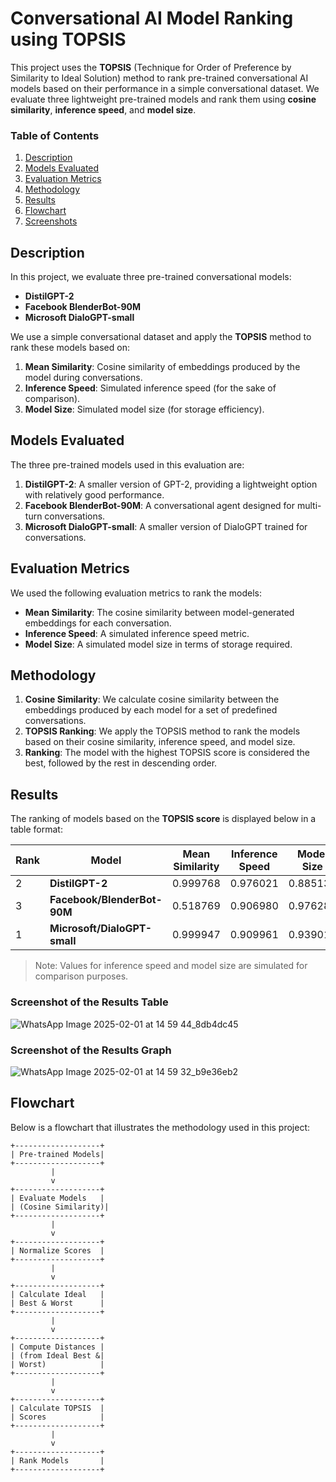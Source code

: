 # Conversational AI Model Ranking using TOPSIS

This project uses the **TOPSIS** (Technique for Order of Preference by Similarity to Ideal Solution) method to rank pre-trained conversational AI models based on their performance in a simple conversational dataset. We evaluate three lightweight pre-trained models and rank them using **cosine similarity**, **inference speed**, and **model size**.

### Table of Contents
1. [Description](#description)
2. [Models Evaluated](#models-evaluated)
3. [Evaluation Metrics](#evaluation-metrics)
4. [Methodology](#methodology)
5. [Results](#results)
6. [Flowchart](#flowchart)
7. [Screenshots](#screenshots)

## Description

In this project, we evaluate three pre-trained conversational models:
- **DistilGPT-2**
- **Facebook BlenderBot-90M** 
- **Microsoft DialoGPT-small** 

We use a simple conversational dataset and apply the **TOPSIS** method to rank these models based on:
1. **Mean Similarity**: Cosine similarity of embeddings produced by the model during conversations.
2. **Inference Speed**: Simulated inference speed (for the sake of comparison).
3. **Model Size**: Simulated model size (for storage efficiency).

## Models Evaluated

The three pre-trained models used in this evaluation are:

1. **DistilGPT-2**: A smaller version of GPT-2, providing a lightweight option with relatively good performance.
2. **Facebook BlenderBot-90M**: A conversational agent designed for multi-turn conversations.
3. **Microsoft DialoGPT-small**: A smaller version of DialoGPT trained for conversations.

## Evaluation Metrics

We used the following evaluation metrics to rank the models:

- **Mean Similarity**: The cosine similarity between model-generated embeddings for each conversation.
- **Inference Speed**: A simulated inference speed metric.
- **Model Size**: A simulated model size in terms of storage required.

## Methodology

1. **Cosine Similarity**: We calculate cosine similarity between the embeddings produced by each model for a set of predefined conversations.
2. **TOPSIS Ranking**: We apply the TOPSIS method to rank the models based on their cosine similarity, inference speed, and model size.
3. **Ranking**: The model with the highest TOPSIS score is considered the best, followed by the rest in descending order.

## Results

The ranking of models based on the **TOPSIS score** is displayed below in a table format:

| Rank | Model                           | Mean Similarity | Inference Speed | Model Size | TOPSIS Score |
|------|---------------------------------|-----------------|-----------------|------------|--------------|
| 2    | **DistilGPT-2**                 | 0.999768        | 0.976021        | 0.885133   | 0.851193     |
| 3    | **Facebook/BlenderBot-90M**     | 0.518769        | 0.906980        | 0.976280   | 0.148761     |
| 1    | **Microsoft/DialoGPT-small**    | 0.999947        | 0.909961        | 0.939018   | 0.872414     |

> Note: Values for inference speed and model size are simulated for comparison purposes.

### Screenshot of the Results Table
![WhatsApp Image 2025-02-01 at 14 59 44_8db4dc45](https://github.com/user-attachments/assets/ae2a3571-ad44-4e7b-9ab9-12e02e70cfac)


### Screenshot of the Results Graph
![WhatsApp Image 2025-02-01 at 14 59 32_b9e36eb2](https://github.com/user-attachments/assets/6af8a25e-d27e-4733-ba9f-080353f18e49)

## Flowchart

Below is a flowchart that illustrates the methodology used in this project:

```plaintext
+-------------------+
| Pre-trained Models|
+-------------------+
         |
         v
+-------------------+
| Evaluate Models   |
| (Cosine Similarity)|
+-------------------+
         |
         v
+-------------------+
| Normalize Scores  |
+-------------------+
         |
         v
+-------------------+
| Calculate Ideal   |
| Best & Worst      |
+-------------------+
         |
         v
+-------------------+
| Compute Distances |
| (from Ideal Best &|
| Worst)            |
+-------------------+
         |
         v
+-------------------+
| Calculate TOPSIS  |
| Scores            |
+-------------------+
         |
         v
+-------------------+
| Rank Models       |
+-------------------+
